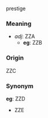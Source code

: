 prestige
### Meaning
+ _adj_: ZZA
    + __eg__: ZZB

### Origin

ZZC

### Synonym

__eg__: ZZD

+ ZZE


